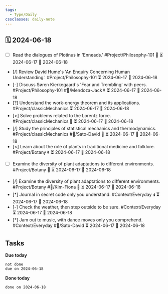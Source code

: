```yaml
---
tags:
  - Type/Daily
cssclasses: daily-note
---
```


## 🗓️ 2024-06-18

- [ ] Read the dialogues of Plotinus in 'Enneads.' #Project/Philosophy-101 🔺 ⏳ 2024-06-17 📅 2024-06-18
- [/] Review David Hume's 'An Enquiry Concerning Human Understanding.' #Project/Philosophy-101 ⏳ 2024-06-17 📅 2024-06-18
- [-] Discuss Søren Kierkegaard's 'Fear and Trembling' with peers. #Project/Philosophy-101 #👤/Mendoza-Jack ⏬ ⏳ 2024-06-17 📅 2024-06-18
- [?] Understand the work-energy theorem and its applications. #Project/classicMechanics ⏳ 2024-06-17 📅 2024-06-18
- [>] Solve problems related to the Lorentz force. #Project/classicMechanics 🔼 ⏳ 2024-06-17 📅 2024-06-18
- [/] Study the principles of statistical mechanics and thermodynamics. #Project/classicMechanics #👤/Sato-David 🔺 ⏳ 2024-06-17 📅 2024-06-18
- [<] Learn about the role of plants in traditional medicine and folklore. #Project/Botany ⏬ ⏳ 2024-06-17 📅 2024-06-18
- [ ] Examine the diversity of plant adaptations to different environments. #Project/Botany 🔽 ⏳ 2024-06-17 📅 2024-06-18
- [/] Examine the diversity of plant adaptations to different environments. #Project/Botany #👤/Kim-Fiona 🔺 ⏳ 2024-06-17 📅 2024-06-18
- [*] Journal in secret code only you understand. #Context/Everyday ⏫ ⏳ 2024-06-17 📅 2024-06-18
- [-] Check the weather, then step outside to be sure. #Context/Everyday ⏳ 2024-06-17 📅 2024-06-18
- [*] Jam out to music, with dance moves only you comprehend. #Context/Everyday #👤/Sato-David ⏳ 2024-06-17 📅 2024-06-18

## Tasks

**Due today**

```tasks
not done
due on 2024-06-18
```

**Done today**

```tasks
done on 2024-06-18
```
            
